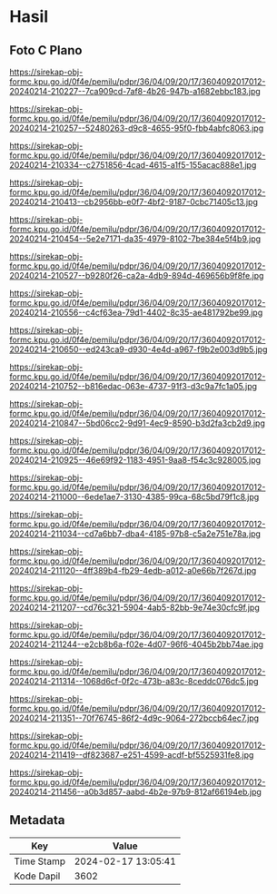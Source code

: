 # Hasil

## Foto C Plano

https://sirekap-obj-formc.kpu.go.id/0f4e/pemilu/pdpr/36/04/09/20/17/3604092017012-20240214-210227--7ca909cd-7af8-4b26-947b-a1682ebbc183.jpg

https://sirekap-obj-formc.kpu.go.id/0f4e/pemilu/pdpr/36/04/09/20/17/3604092017012-20240214-210257--52480263-d9c8-4655-95f0-fbb4abfc8063.jpg

https://sirekap-obj-formc.kpu.go.id/0f4e/pemilu/pdpr/36/04/09/20/17/3604092017012-20240214-210334--c2751856-4cad-4615-a1f5-155acac888e1.jpg

https://sirekap-obj-formc.kpu.go.id/0f4e/pemilu/pdpr/36/04/09/20/17/3604092017012-20240214-210413--cb2956bb-e0f7-4bf2-9187-0cbc71405c13.jpg

https://sirekap-obj-formc.kpu.go.id/0f4e/pemilu/pdpr/36/04/09/20/17/3604092017012-20240214-210454--5e2e7171-da35-4979-8102-7be384e5f4b9.jpg

https://sirekap-obj-formc.kpu.go.id/0f4e/pemilu/pdpr/36/04/09/20/17/3604092017012-20240214-210527--b9280f26-ca2a-4db9-894d-469656b9f8fe.jpg

https://sirekap-obj-formc.kpu.go.id/0f4e/pemilu/pdpr/36/04/09/20/17/3604092017012-20240214-210556--c4cf63ea-79d1-4402-8c35-ae481792be99.jpg

https://sirekap-obj-formc.kpu.go.id/0f4e/pemilu/pdpr/36/04/09/20/17/3604092017012-20240214-210650--ed243ca9-d930-4e4d-a967-f9b2e003d9b5.jpg

https://sirekap-obj-formc.kpu.go.id/0f4e/pemilu/pdpr/36/04/09/20/17/3604092017012-20240214-210752--b816edac-063e-4737-91f3-d3c9a7fc1a05.jpg

https://sirekap-obj-formc.kpu.go.id/0f4e/pemilu/pdpr/36/04/09/20/17/3604092017012-20240214-210847--5bd06cc2-9d91-4ec9-8590-b3d2fa3cb2d9.jpg

https://sirekap-obj-formc.kpu.go.id/0f4e/pemilu/pdpr/36/04/09/20/17/3604092017012-20240214-210925--46e69f92-1183-4951-9aa8-f54c3c928005.jpg

https://sirekap-obj-formc.kpu.go.id/0f4e/pemilu/pdpr/36/04/09/20/17/3604092017012-20240214-211000--6ede1ae7-3130-4385-99ca-68c5bd79f1c8.jpg

https://sirekap-obj-formc.kpu.go.id/0f4e/pemilu/pdpr/36/04/09/20/17/3604092017012-20240214-211034--cd7a6bb7-dba4-4185-97b8-c5a2e751e78a.jpg

https://sirekap-obj-formc.kpu.go.id/0f4e/pemilu/pdpr/36/04/09/20/17/3604092017012-20240214-211120--4ff389b4-fb29-4edb-a012-a0e66b7f267d.jpg

https://sirekap-obj-formc.kpu.go.id/0f4e/pemilu/pdpr/36/04/09/20/17/3604092017012-20240214-211207--cd76c321-5904-4ab5-82bb-9e74e30cfc9f.jpg

https://sirekap-obj-formc.kpu.go.id/0f4e/pemilu/pdpr/36/04/09/20/17/3604092017012-20240214-211244--e2cb8b6a-f02e-4d07-96f6-4045b2bb74ae.jpg

https://sirekap-obj-formc.kpu.go.id/0f4e/pemilu/pdpr/36/04/09/20/17/3604092017012-20240214-211314--1068d6cf-0f2c-473b-a83c-8ceddc076dc5.jpg

https://sirekap-obj-formc.kpu.go.id/0f4e/pemilu/pdpr/36/04/09/20/17/3604092017012-20240214-211351--70f76745-86f2-4d9c-9064-272bccb64ec7.jpg

https://sirekap-obj-formc.kpu.go.id/0f4e/pemilu/pdpr/36/04/09/20/17/3604092017012-20240214-211419--df823687-e251-4599-acdf-bf5525931fe8.jpg

https://sirekap-obj-formc.kpu.go.id/0f4e/pemilu/pdpr/36/04/09/20/17/3604092017012-20240214-211456--a0b3d857-aabd-4b2e-97b9-812af66194eb.jpg


## Metadata

| Key        | Value               |
| ---------- | ------------------- |
| Time Stamp | 2024-02-17 13:05:41 |
| Kode Dapil | 3602                |



